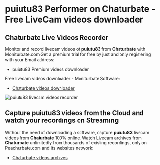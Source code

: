 # puiutu83 Performer on Chaturbate - Free LiveCam videos downloader

## Chaturbate Live Videos Recorder

Monitor and record livecam videos of **puiutu83** from **Chaturbate** with Moniturbate.com
Get a premium trial for free by just and only registering with your Email address:
* [puiutu83 Premium videos downloader](https://moniturbate.com/request-demo-licence-key.html)

Free livecam videos downloader - Moniturbate Software:
* [Chaturbate videos downloader](https://moniturbate.com/moniturbate-download-software.html)

![puiutu83 livecam videos recorder](https://peachurnet.com/templates/moniturbate-software.png)


## Capture puiutu83 videos from the Cloud and watch your recordings on Streaming

Without the need of downloading a software, capture **puiutu83** livecam videos from **Chaturbate** 100% online.
Watch Livecam archives from **Chaturbate** unlimitedly from thousands of existing recordings, only on Peachurbate.com and its websites network:
* [Chaturbate videos archives](https://peachurnet.com/)
